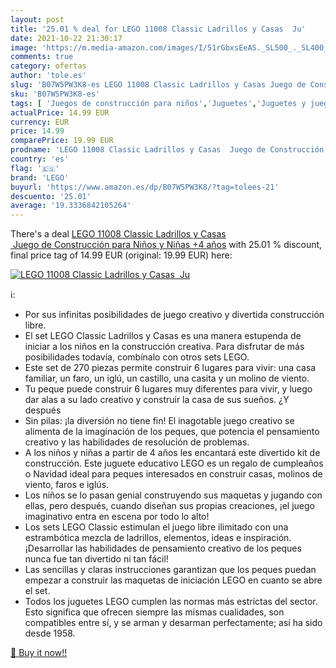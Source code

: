 ```yaml
---
layout: post
title: '25.01 % deal for LEGO 11008 Classic Ladrillos y Casas  Ju'
date: 2021-10-22 21:30:17
image: 'https://m.media-amazon.com/images/I/51rGbxsEeAS._SL500_._SL400_.jpg'
comments: true
category: ofertas
author: 'tole.es'
slug: 'B07W5PW3K8-es LEGO 11008 Classic Ladrillos y Casas Juego de Construcción...'
sku: 'B07W5PW3K8-es'
tags: [ 'Juegos de construcción para niños','Juguetes','Juguetes y juegos','lego', ]
actualPrice: 14.99 EUR
currency: EUR
price: 14.99
comparePrice: 19.99 EUR
prodname: 'LEGO 11008 Classic Ladrillos y Casas  Juego de Construcción para Niños y Niñas +4 años'
country: 'es'
flag: '🇪🇸'
brand: 'LEGO'
buyurl: 'https://www.amazon.es/dp/B07W5PW3K8/?tag=tolees-21'
descuento: '25.01'
average: '19.3336842105264'
---
```


There's a deal [LEGO 11008 Classic Ladrillos y Casas  Juego de Construcción para Niños y Niñas +4 años](https://www.amazon.es/dp/B07W5PW3K8/?tag=tolees-21)  with  25.01 % discount, final price tag of  14.99 EUR (original: 19.99 EUR) here:

[![LEGO 11008 Classic Ladrillos y Casas  Ju](https://m.media-amazon.com/images/I/51rGbxsEeAS._SL500_._SL400_.jpg)](https://www.amazon.es/dp/B07W5PW3K8/?tag=tolees-21)

ℹ️:

- Por sus infinitas posibilidades de juego creativo y divertida construcción libre.
- El set LEGO Classic Ladrillos y Casas es una manera estupenda de iniciar a los niños en la construcción creativa. Para disfrutar de más posibilidades todavía, combínalo con otros sets LEGO.
- Este set de 270 piezas permite construir 6 lugares para vivir: una casa familiar, un faro, un iglú, un castillo, una casita y un molino de viento.
- Tu peque puede construir 6 lugares muy diferentes para vivir, y luego dar alas a su lado creativo y construir la casa de sus sueños. ¿Y después
- Sin pilas: ¡la diversión no tiene fin! El inagotable juego creativo se alimenta de la imaginación de los peques, que potencia el pensamiento creativo y las habilidades de resolución de problemas.
- A los niños y niñas a partir de 4 años les encantará este divertido kit de construcción. Este juguete educativo LEGO es un regalo de cumpleaños o Navidad ideal para peques interesados en construir casas, molinos de viento, faros e iglús.
- Los niños se lo pasan genial construyendo sus maquetas y jugando con ellas, pero después, cuando diseñan sus propias creaciones, ¡el juego imaginativo entra en escena por todo lo alto!
- Los sets LEGO Classic estimulan el juego libre ilimitado con una estrambótica mezcla de ladrillos, elementos, ideas e inspiración. ¡Desarrollar las habilidades de pensamiento creativo de los peques nunca fue tan divertido ni tan fácil!
- Las sencillas y claras instrucciones garantizan que los peques puedan empezar a construir las maquetas de iniciación LEGO en cuanto se abre el set.
- Todos los juguetes LEGO cumplen las normas más estrictas del sector. Esto significa que ofrecen siempre las mismas cualidades, son compatibles entre sí, y se arman y desarman perfectamente; así ha sido desde 1958.

[🛒 Buy it now!!](https://www.amazon.es/dp/B07W5PW3K8/?tag=tolees-21)
